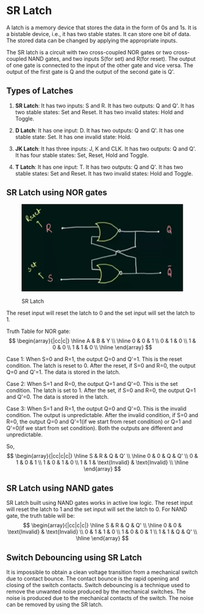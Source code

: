# SR Latch


A latch is a memory device that stores the data in the form of 0s and 1s. It is a bistable device, i.e., it has two stable states. It can store one bit of data. The stored data can be changed by applying the appropriate inputs.

The SR latch is a circuit with two cross-coupled NOR gates or two cross-coupled NAND gates, and two inputs S(for set) and R(for reset). The output of one gate is connected to the input of the other gate and vice versa. The output of the first gate is Q and the output of the second gate is Q'. 

## Types of Latches

1. **SR Latch**: It has two inputs: S and R. It has two outputs: Q and Q'. It has two stable states: Set and Reset. It has two invalid states: Hold and Toggle.

2. **D Latch**: It has one input: D. It has two outputs: Q and Q'. It has one stable state: Set. It has one invalid state: Hold.

3. **JK Latch**: It has three inputs: J, K and CLK. It has two outputs: Q and Q'. It has four stable states: Set, Reset, Hold and Toggle.

4. **T Latch**: It has one input: T. It has two outputs: Q and Q'. It has two stable states: Set and Reset. It has two invalid states: Hold and Toggle.

## SR Latch using NOR gates

<figure><img src=".gitbook/assets/sr-latch/sr-latch.png" alt=""><figcaption><p>SR Latch</p></figcaption></figure>

The reset input will reset the latch to 0 and the set input will set the latch to 1.

Truth Table for NOR gate:
$$
\begin{array}{|cc|c|}
\hline
A & B & Y \\
\hline
0 & 0 & 1 \\
0 & 1 & 0 \\
1 & 0 & 0 \\
1 & 1 & 0 \\
\hline
\end{array}
$$

Case 1: When S=0 and R=1, the output Q=0 and Q'=1. This is the reset condition. The latch is reset to 0.
After the reset, if S=0 and R=0, the output Q=0 and Q'=1. The data is stored in the latch.

Case 2: When S=1 and R=0, the output Q=1 and Q'=0. This is the set condition. The latch is set to 1.
After the set, if S=0 and R=0, the output Q=1 and Q'=0. The data is stored in the latch.

Case 3: When S=1 and R=1, the output Q=0 and Q'=0. This is the invalid condition. The output is unpredictable.
After the invalid condition, if S=0 and R=0, the output Q=0 and Q'=1(if we start from reset condition) or Q=1 and Q'=0(if we start from set condition). Both the outputs are different and unpredictable.

So,
$$
\begin{array}{|cc|c|c|}
\hline
S & R & Q & Q' \\
\hline
0 & 0 & Q & Q' \\
0 & 1 & 0 & 1 \\
1 & 0 & 1 & 0 \\
1 & 1 & \text{Invalid} & \text{Invalid} \\
\hline
\end{array}
$$

## SR Latch using NAND gates

SR Latch built using NAND gates works in active low logic. The reset input will reset the latch to 1 and the set input will set the latch to 0.
For NAND gate, the truth table will be:
$$
\begin{array}{|cc|c|c|}
\hline
S & R & Q & Q' \\
\hline
0 & 0 & \text{Invalid} & \text{Invalid} \\
0 & 1 & 1 & 0 \\
1 & 0 & 0 & 1 \\
1 & 1 & Q & Q' \\
\hline
\end{array}
$$

## Switch Debouncing using SR Latch

It is impossible to obtain a clean voltage transition from a mechanical switch due to contact bounce. The contact bounce is the rapid opening and closing of the switch contacts. Switch debouncing is a technique used to remove the unwanted noise produced by the mechanical switches. The noise is produced due to the mechanical contacts of the switch. The noise can be removed by using the SR latch.
